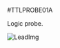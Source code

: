 <!--- PrjInfo ---> <!--- Please remove this line after manually editing --->
<!--- 00a56be08b96043df9e37d6aff7b6990 --->
<!--- Created:20170112-18:22: ---> 
<!--- Author:Mlab: ---> 
<!--- AuthorEmail:mlab@mlab.cz: ---> 
<!--- Tags:imported: ---> 
<!--- Ust:None: ---> 
<!--- Name:TTLPROBE01A: --->
#TTLPROBE01A 
<!--- LongName --->
Logic probe.
<!--- ELongName ---> 

<!--- Lead --->

<!--- ELead ---> 

![LeadImg](TTLPROBE01A_Small.jpg) 


​
​
<!--- Description --->
<!--- EDescription --->
<!--- Content --->
<!--- EContent --->
            